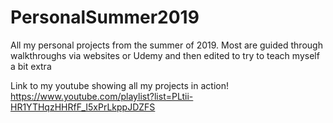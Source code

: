 # PersonalSummer2019

All my personal projects from the summer of 2019. Most are guided through walkthroughs via websites or Udemy and then 
edited to try to teach myself a bit extra

Link to my youtube showing all my projects in action! 
https://www.youtube.com/playlist?list=PLtii-HR1YTHqzHHRfF_I5xPrLkppJDZFS

